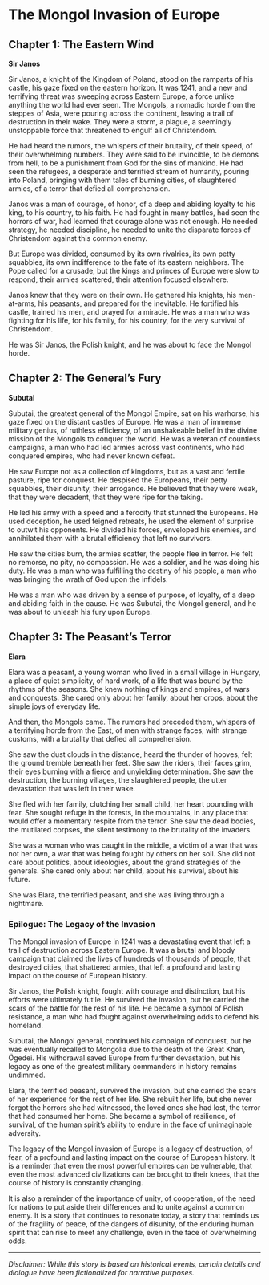 
# The Mongol Invasion of Europe

## Chapter 1: The Eastern Wind

**Sir Janos**

Sir Janos, a knight of the Kingdom of Poland, stood on the ramparts of his castle, his gaze fixed on the eastern horizon. It was 1241, and a new and terrifying threat was sweeping across Eastern Europe, a force unlike anything the world had ever seen. The Mongols, a nomadic horde from the steppes of Asia, were pouring across the continent, leaving a trail of destruction in their wake. They were a storm, a plague, a seemingly unstoppable force that threatened to engulf all of Christendom.

He had heard the rumors, the whispers of their brutality, of their speed, of their overwhelming numbers. They were said to be invincible, to be demons from hell, to be a punishment from God for the sins of mankind. He had seen the refugees, a desperate and terrified stream of humanity, pouring into Poland, bringing with them tales of burning cities, of slaughtered armies, of a terror that defied all comprehension.

Janos was a man of courage, of honor, of a deep and abiding loyalty to his king, to his country, to his faith. He had fought in many battles, had seen the horrors of war, had learned that courage alone was not enough. He needed strategy, he needed discipline, he needed to unite the disparate forces of Christendom against this common enemy.

But Europe was divided, consumed by its own rivalries, its own petty squabbles, its own indifference to the fate of its eastern neighbors. The Pope called for a crusade, but the kings and princes of Europe were slow to respond, their armies scattered, their attention focused elsewhere.

Janos knew that they were on their own. He gathered his knights, his men-at-arms, his peasants, and prepared for the inevitable. He fortified his castle, trained his men, and prayed for a miracle. He was a man who was fighting for his life, for his family, for his country, for the very survival of Christendom.

He was Sir Janos, the Polish knight, and he was about to face the Mongol horde.

## Chapter 2: The General’s Fury

**Subutai**

Subutai, the greatest general of the Mongol Empire, sat on his warhorse, his gaze fixed on the distant castles of Europe. He was a man of immense military genius, of ruthless efficiency, of an unshakeable belief in the divine mission of the Mongols to conquer the world. He was a veteran of countless campaigns, a man who had led armies across vast continents, who had conquered empires, who had never known defeat.

He saw Europe not as a collection of kingdoms, but as a vast and fertile pasture, ripe for conquest. He despised the Europeans, their petty squabbles, their disunity, their arrogance. He believed that they were weak, that they were decadent, that they were ripe for the taking.

He led his army with a speed and a ferocity that stunned the Europeans. He used deception, he used feigned retreats, he used the element of surprise to outwit his opponents. He divided his forces, enveloped his enemies, and annihilated them with a brutal efficiency that left no survivors.

He saw the cities burn, the armies scatter, the people flee in terror. He felt no remorse, no pity, no compassion. He was a soldier, and he was doing his duty. He was a man who was fulfilling the destiny of his people, a man who was bringing the wrath of God upon the infidels.

He was a man who was driven by a sense of purpose, of loyalty, of a deep and abiding faith in the cause. He was Subutai, the Mongol general, and he was about to unleash his fury upon Europe.

## Chapter 3: The Peasant’s Terror

**Elara**

Elara was a peasant, a young woman who lived in a small village in Hungary, a place of quiet simplicity, of hard work, of a life that was bound by the rhythms of the seasons. She knew nothing of kings and empires, of wars and conquests. She cared only about her family, about her crops, about the simple joys of everyday life.

And then, the Mongols came. The rumors had preceded them, whispers of a terrifying horde from the East, of men with strange faces, with strange customs, with a brutality that defied all comprehension.

She saw the dust clouds in the distance, heard the thunder of hooves, felt the ground tremble beneath her feet. She saw the riders, their faces grim, their eyes burning with a fierce and unyielding determination. She saw the destruction, the burning villages, the slaughtered people, the utter devastation that was left in their wake.

She fled with her family, clutching her small child, her heart pounding with fear. She sought refuge in the forests, in the mountains, in any place that would offer a momentary respite from the terror. She saw the dead bodies, the mutilated corpses, the silent testimony to the brutality of the invaders.

She was a woman who was caught in the middle, a victim of a war that was not her own, a war that was being fought by others on her soil. She did not care about politics, about ideologies, about the grand strategies of the generals. She cared only about her child, about his survival, about his future.

She was Elara, the terrified peasant, and she was living through a nightmare.

### Epilogue: The Legacy of the Invasion

The Mongol invasion of Europe in 1241 was a devastating event that left a trail of destruction across Eastern Europe. It was a brutal and bloody campaign that claimed the lives of hundreds of thousands of people, that destroyed cities, that shattered armies, that left a profound and lasting impact on the course of European history.

Sir Janos, the Polish knight, fought with courage and distinction, but his efforts were ultimately futile. He survived the invasion, but he carried the scars of the battle for the rest of his life. He became a symbol of Polish resistance, a man who had fought against overwhelming odds to defend his homeland.

Subutai, the Mongol general, continued his campaign of conquest, but he was eventually recalled to Mongolia due to the death of the Great Khan, Ögedei. His withdrawal saved Europe from further devastation, but his legacy as one of the greatest military commanders in history remains undimmed.

Elara, the terrified peasant, survived the invasion, but she carried the scars of her experience for the rest of her life. She rebuilt her life, but she never forgot the horrors she had witnessed, the loved ones she had lost, the terror that had consumed her home. She became a symbol of resilience, of survival, of the human spirit’s ability to endure in the face of unimaginable adversity.

The legacy of the Mongol invasion of Europe is a legacy of destruction, of fear, of a profound and lasting impact on the course of European history. It is a reminder that even the most powerful empires can be vulnerable, that even the most advanced civilizations can be brought to their knees, that the course of history is constantly changing.

It is also a reminder of the importance of unity, of cooperation, of the need for nations to put aside their differences and to unite against a common enemy. It is a story that continues to resonate today, a story that reminds us of the fragility of peace, of the dangers of disunity, of the enduring human spirit that can rise to meet any challenge, even in the face of overwhelming odds.

***

*Disclaimer: While this story is based on historical events, certain details and dialogue have been fictionalized for narrative purposes.*